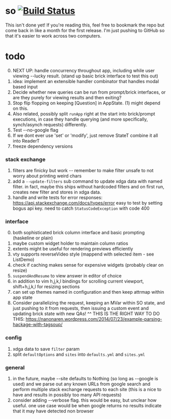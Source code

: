 # so [![Build Status](https://travis-ci.org/samtay/so.svg?branch=master)](https://travis-ci.org/samtay/so)


This isn't done yet! If you're reading this, feel free to bookmark the repo but
come back in like a month for the first release. I'm just pushing to GitHub so
that it's easier to work across two computers.

# todo

0. NEXT UP: handle concurrency throughout app, including while user viewing --lucky result. (stand up basic brick interface to test this out)
0. idea: implement an extensible handler combinator that handles modal based input
1. Decide whether new queries can be run from prompt/brick interfaces, or are
   they purely for viewing results and then exiting?
2. Stop flip flopping on keeping [Question] in AppState. (1) might depend on this.
3. Also related, possibly split `runApp` right at the start into brick/prompt executions,
   in case they handle querying (and more specifically, synch/asynch requests) differently.
4. Test --no-google flag
5. If we dont ever use 'set' or 'modify', just remove StateT combine it all into ReaderT
6. freeze dependency versions

### stack exchange
1. filters are finicky but work -- remember to make filter unsafe to not worry
   about printing weird chars
2. add a `--update-filters` sub command to update xdga data with named filter.
   in fact, maybe this ships without hardcoded filters and on first run,
   creates new filter and stores in xdga data.
5. handle and write tests for error responses:
   https://api.stackexchange.com/docs/types/error easy to test by setting bogus
   api key. need to catch `StatusCodeException` with code 400

### interface
0. both sophisticated brick column interface and basic prompting (haskeline or
   plain)
1. maybe custom widget holder to maintain column ratios
2. extents might be useful for rendering previews efficiently
3. vty supports reverseVideo style (mappend with selected item - see ListDemo)
4. check if caching makes sense for expensive widgets (probably clear on
   resize)
5. `suspendAndResume` to view answer in editor of choice
6. in addition to vim h,j,k,l bindings for scrolling current viewport,
   shift+h,j,k,l for resizing sections
7. can set up themes named in configuration and then keep attrmap within app
   state
3. Consider parallelizing the request, keeping an MVar within SO state, and
   just pushing to it from requests, then issuing a custom event and updating
   brick state with new QAs!  ^^ THIS IS THE RIGHT WAY TO DO THIS:
   https://nanonaren.wordpress.com/2014/07/23/example-parsing-hackage-with-tagsoup/

### config
1. xdga data to save `filter` param
2. split `defaultOptions` and `sites` into `defaults.yml` and `sites.yml`

### general
1. in the future, maybe --site defaults to Nothing (so long as --google is
   used) and we parse out any known URLs from google search and perform
   multiple stack exchange requests to each site (this is a nice to have and
   results in possibly too many API requests)
3. consider adding --verbose flag. this would be easy, but unclear how useful.
   one use case would be when google returns no results indicate that it may
   have detected non browser
